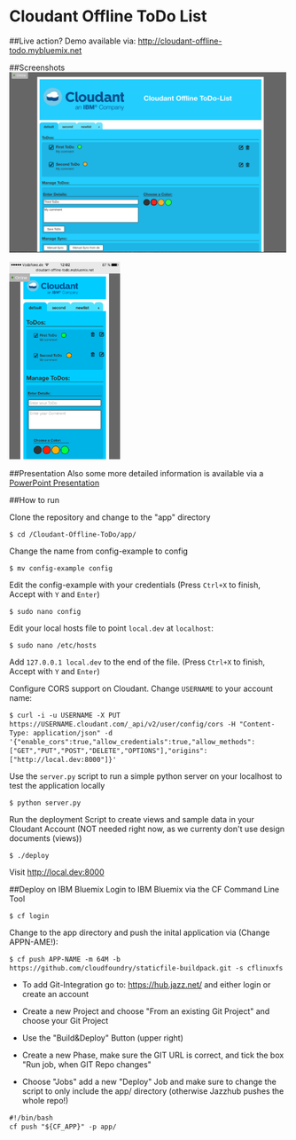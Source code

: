 Cloudant Offline ToDo List
=================

##Live action?
Demo available via: http://cloudant-offline-todo.mybluemix.net

##Screenshots
<img src="https://raw.githubusercontent.com/DeMoehn/Cloudant-Offline-ToDo/master/github-data/preview_desktop.png" width="500"/>

<img src="https://raw.githubusercontent.com/DeMoehn/Cloudant-Offline-ToDo/master/github-data/preview_mobile.png" width="200"/>

##Presentation
Also some more detailed information is available via a [PowerPoint Presentation](https://github.com/DeMoehn/Cloudant-Offline-ToDo/blob/master/github-data/offline-todo-example.pptx)

##How to run

Clone the repository and change to the "app" directory

    $ cd /Cloudant-Offline-ToDo/app/

Change the name from config-example to config

    $ mv config-example config

Edit the config-example with your credentials (Press `Ctrl+X` to finish, Accept with `Y` and `Enter`)

    $ sudo nano config

Edit your local hosts file to point `local.dev` at `localhost`:

    $ sudo nano /etc/hosts

Add `127.0.0.1 local.dev` to the end of the file. (Press `Ctrl+X` to finish, Accept with `Y` and `Enter`)

Configure CORS support on Cloudant.  Change `USERNAME` to your account name:

    $ curl -i -u USERNAME -X PUT https://USERNAME.cloudant.com/_api/v2/user/config/cors -H "Content-Type: application/json" -d '{"enable_cors":true,"allow_credentials":true,"allow_methods":["GET","PUT","POST","DELETE","OPTIONS"],"origins":["http://local.dev:8000"]}'

Use the `server.py` script to run a simple python server on your localhost to test the application locally

    $ python server.py

Run the deployment Script to create views and sample data in your Cloudant Account (NOT needed right now, as we currenty don't use design documents (views))

    $ ./deploy

Visit http://local.dev:8000

##Deploy on IBM Bluemix
Login to IBM Bluemix via the CF Command Line Tool

    $ cf login

Change to the app directory and push the inital application via (Change APPN-AME!):

    $ cf push APP-NAME -m 64M -b https://github.com/cloudfoundry/staticfile-buildpack.git -s cflinuxfs


* To add Git-Integration go to: https://hub.jazz.net/ and either login or create an account

* Create a new Project and choose "From an existing Git Project" and choose your Git Project

* Use the "Build&Deploy" Button (upper right)

* Create a new Phase, make sure the GIT URL is correct, and tick the box "Run job, when GIT Repo changes"

* Choose "Jobs" add a new "Deploy" Job and make sure to change the script to only include the app/ directory (otherwise Jazzhub pushes the whole repo!)

```
#!/bin/bash
cf push "${CF_APP}" -p app/
```
